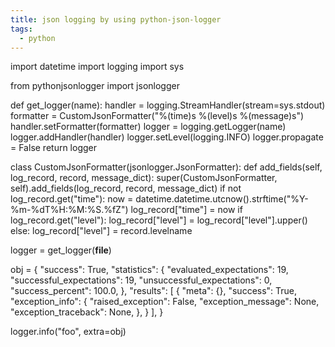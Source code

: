 ```yaml
---
title: json logging by using python-json-logger
tags:
  - python
---
```

import datetime
import logging
import sys

from pythonjsonlogger import jsonlogger


def get_logger(name):
    handler = logging.StreamHandler(stream=sys.stdout)
    formatter = CustomJsonFormatter("%(time)s %(level)s %(message)s")
    handler.setFormatter(formatter)
    logger = logging.getLogger(name)
    logger.addHandler(handler)
    logger.setLevel(logging.INFO)
    logger.propagate = False
    return logger


class CustomJsonFormatter(jsonlogger.JsonFormatter):
    def add_fields(self, log_record, record, message_dict):
        super(CustomJsonFormatter, self).add_fields(log_record, record, message_dict)
        if not log_record.get("time"):
            now = datetime.datetime.utcnow().strftime("%Y-%m-%dT%H:%M:%S.%fZ")
            log_record["time"] = now
        if log_record.get("level"):
            log_record["level"] = log_record["level"].upper()
        else:
            log_record["level"] = record.levelname


logger = get_logger(__file__)


obj = {
    "success": True,
    "statistics": {
        "evaluated_expectations": 19,
        "successful_expectations": 19,
        "unsuccessful_expectations": 0,
        "success_percent": 100.0,
    },
    "results": [
        {
            "meta": {},
            "success": True,
            "exception_info": {
                "raised_exception": False,
                "exception_message": None,
                "exception_traceback": None,
            },
        }
    ],
}


logger.info("foo", extra=obj)
